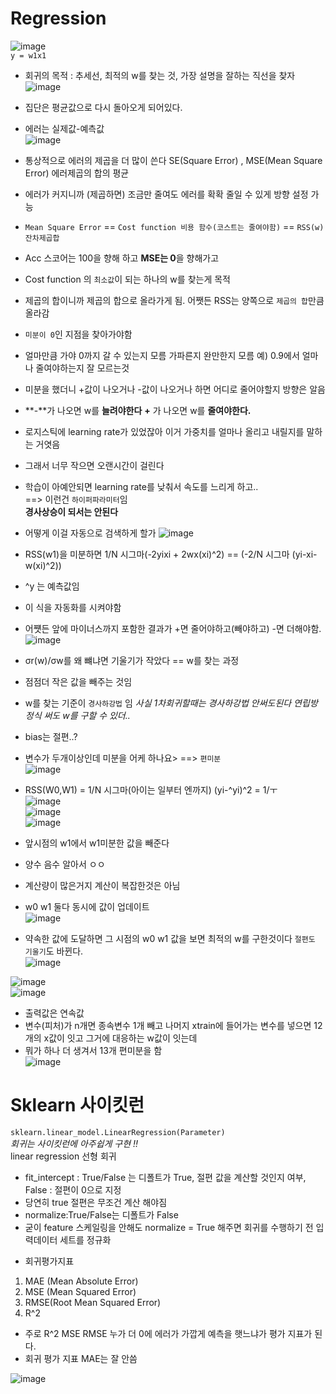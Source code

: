 # Regression  
![image](https://user-images.githubusercontent.com/82145878/179225855-e6241307-563f-4e51-a5ee-e335bbf2e8aa.png)  
`y = w1x1`  
- 회귀의 목적 : 추세선, 최적의 w를 찾는 것, 가장 설명을 잘하는 직선을 찾자  
![image](https://user-images.githubusercontent.com/82145878/179226974-f1d56940-62c0-4d30-a416-b1196b55cd26.png)  

- 집단은 평균값으로 다시 돌아오게 되어있다.  
- 에러는 실제값-예측값  
 ![image](https://user-images.githubusercontent.com/82145878/179227098-beca05c1-8766-4514-bb2b-a777a6cf8fa4.png)  

- 통상적으로 에러의 제곱을 더 많이 쓴다 SE(Square Error) , MSE(Mean Square Error) 에러제곱의 합의 평균  
- 에러가 커지니까 (제곱하면) 조금만 줄여도 에러를 확확 줄일 수 있게 방향 설정 가능  
- `Mean Square Error` == `Cost function 비용 함수(코스트는 줄여야함)` == `RSS(w) 잔차제곱합` 
- Acc 스코어는 100을 향해 하고 **MSE는 0**을 향해가고  
- Cost function 의 `최소값`이 되는 하나의 w를 찾는게 목적  
- 제곱의 합이니까 제곱의 합으로 올라가게 됨.  어쨋든 RSS는 양쪽으로 `제곱의 합`만큼 올라감  
- `미분이 0`인 지점을 찾아가야함  
- 얼마만큼 가야 0까지 갈 수 있는지 모름 가파른지 완만한지 모름 예) 0.9에서 얼마나 줄여야하는지 잘 모르는것  
- 미분을 했더니 +값이 나오거나 -값이 나오거나 하면 어디로 줄어야할지 방향은 알음  
- **-**가 나오면 w를 **늘려야한다** **+** 가 나오면 w를 **줄여야한다.**  

-  로지스틱에 learning rate가 있었잖아 이거 가중치를 얼마나 올리고 내릴지를 말하는 거엿음  
-  그래서 너무 작으면 오랜시간이 걸린다  
-  학습이 아예안되면 learning rate를 낮춰서 속도를 느리게 하고..  
        ==> 이런건 `하이퍼파라미터`임  
 **경사상승이 되서는 안된다**  
-  어떻게 이걸 자동으로 검색하게 할가 
![image](https://user-images.githubusercontent.com/82145878/179228065-c87bfb07-a1d1-477e-bb44-5b72a5aeb32c.png)  

- RSS(w1)을 미분하면 1/N 시그마(-2yixi + 2wx(xi)^2) == (-2/N 시그마 (yi-xi-w(xi)^2))  
- ^y 는 예측값임  
- 이 식을 자동화를 시켜야함  
- 어쩃든 앞에 마이너스까지 포함한 결과가 +면 줄어야하고(빼야하고) -면 더해야함.  
![image](https://user-images.githubusercontent.com/82145878/179228712-b96ee634-35d6-42f9-82bc-541a41ef5904.png)  

- σr(w)/σw를 왜 뺴냐면 기울기가 작았다 == w를 찾는 과정  
- 점점더 작은 값을 빼주는 것임  
- w를 찾는 기준이 `경사하강법` 임     *사실 1차회귀할때는 경사하강법 안써도된다  연립방정식 써도 w를 구할 수 있더..*    
- bias는 절편..?  
- 변수가 두개이상인데 미분을 어케 하나요> ==> `편미분`   
![image](https://user-images.githubusercontent.com/82145878/179228878-8abc8473-76a3-4dd6-89cd-43ab82907beb.png)  

- RSS(W0,W1) = 1/N 시그마(아이는 일부터 엔까지) (yi-^yi)^2  = 1/ㅜ  
![image](https://user-images.githubusercontent.com/82145878/179228971-041856d4-0bd9-4df5-8ff5-56417fc6be57.png)  
![image](https://user-images.githubusercontent.com/82145878/179229069-6d43655c-4c22-411b-8ea2-3fb8ad258180.png)  
![image](https://user-images.githubusercontent.com/82145878/179229116-8f1bbec1-8887-478f-9747-9f74496fe4c2.png)  

-  앞시점의 w1에서 w1미분한 값을 빼준다 
-  양수 음수 알아서 ㅇㅇ  
-  계산량이 많은거지 계산이 복잡한것은 아님   
-  w0 w1 둘다 동시에 값이 업데이트  
![image](https://user-images.githubusercontent.com/82145878/179229234-feab4a6f-5959-4e15-8eec-6140b98057ac.png)  

-  약속한 값에 도달하면 그 시점의 w0 w1 값을 보면 최적의 w를 구한것이다  `절편도 기울기`도 바뀐다.  
 ![image](https://user-images.githubusercontent.com/82145878/179229402-95269f8a-4d95-4f08-b848-f064ccca172b.png)  

 ![image](https://user-images.githubusercontent.com/82145878/179229484-f9a4c648-8cc2-445e-b6a7-57e9c4f80378.png)  
 ![image](https://user-images.githubusercontent.com/82145878/179229592-d86c9c61-e334-40b3-aff1-eee6c010b9d4.png)  
  
- 출력값은 연속값  
- 변수(피처)가 n개면 종속변수 1개 빼고 나머지 xtrain에 들어가는 변수를 넣으면 12개의 x값이 잇고 그거에 대응하는 w값이 잇는데
- 뭐가 하나 더 생겨서 13개 편미분을 함  
![image](https://user-images.githubusercontent.com/82145878/179229669-5ec3780a-fca7-4dec-bf54-7e3c45fd2dd4.png)  

# Sklearn 사이킷런   
`sklearn.linear_model.LinearRegression(Parameter)`  
  *회귀는 사이킷런에 아주쉽게 구현 !!*  
  linear regression 선형 회귀  
  - fit_intercept : True/False 는 디폴트가 True, 절편 값을 계산할 것인지 여부, False : 절편이 0으로 지정  
  - 당연히 true 절편은 무조건 계산 해야짐  
  - normalize:True/False는 디폴트가 False  
  - 굳이 feature 스케일링을 안해도 normalize = True 해주면 회귀를 수행하기 전 입력데이터 세트를 정규화  
* 회귀평가지표  
1) MAE (Mean Absolute Error)
2) MSE (Mean Squared Error)  
3) RMSE(Root Mean Squared Error)  
4) R^2  
* 주로 R^2 MSE RMSE 누가 더 0에 에러가 가깝게 예측을 햇느냐가 평가 지표가 된다.  
* 회귀 평가 지표 MAE는 잘 안씀  

![image](https://user-images.githubusercontent.com/82145878/179231070-9702b39a-1c16-420c-b22a-35f15e77fb45.png)  




